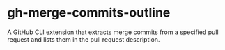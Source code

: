 # gh-merge-commits-outline
A GitHub CLI extension that extracts merge commits from a specified pull request and lists them in the pull request description.
